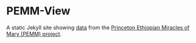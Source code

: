 # PEMM-View

A static Jekyll site showing [data](https://github.com/Princeton-CDH/pemm-data) from the [Princeton Ethiopian Miracles of Mary (PEMM) project](https://pemm.princeton.edu/).